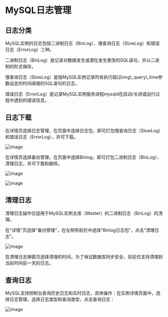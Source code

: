 

# MySQL日志管理

## 日志分类

MySQL实例的日志包括二进制日志（BinLog）、慢查询日志（SlowLog）和错误日志（ErrorLog）三种。

二进制日志（BinLog）是记录对数据发生或潜在发生更改的SQL语句，并以二进制的形式保存。

慢查询日志（SlowLog）是指MySQL实例记录所有执行超过long\\\_query\\\_time参数设定的时间阈值的SQL语句的日志。

错误日志（ErrorLog）是记录MySQL实例服务进程mysqld在启动/关闭或运行过程中遇到的错误信息。

## 日志下载

在详情页选择日志管理，在页面中选择日志包，即可打包慢查询日志（SlowLog）和错误日志（ErrorLog），并可下载。

![image](/images/管理日志0.png)

在详情页选择备份管理，在页面中选择Binlog，即可打包二进制日志（BinLog）、清理日志，并可下载和删除。

![image](/images/binlog.png)

![image](/images/打包binlog.png)

## 清理日志

清理日志操作仅适用于MySQL实例主库（Master）的二进制日志（BinLog）的清理。

在"详情"页选择"备份管理"，在左侧导航栏中选择“Binlog日志包”，点击“清理日志”。

![image](/images/清理日志.png)

在清理日志弹窗页选择清理的时间，为了保证数据库同步安全，目前仅支持清理到当前时间前一天的日志。

## 查询日志

MySQL支持控制台查询历史日志和实时日志，具体操作：在实例详情页面中，选择日志管理，选择日志类型和查询类型，点击查询日志：

![image](/images/查询日志.png)
